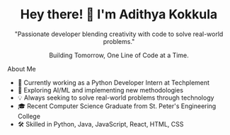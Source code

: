 
<h1 align="center">Hey there! 👋 I'm Adithya Kokkula</h1>

<p align="center">
"Passionate developer blending creativity with code to solve real-world problems."
</p>
<p align="center">
Building Tomorrow, One Line of Code at a Time.
</p>


About Me
- 🔭 Currently working as a Python Developer Intern at Techplement
- 🌱 Exploring AI/ML and implementing new methodologies
- 💡 Always seeking to solve real-world problems through technology
- 🎓 Recent Computer Science Graduate from St. Peter's Engineering College
- 🛠️ Skilled in Python, Java, JavaScript, React, HTML, CSS

